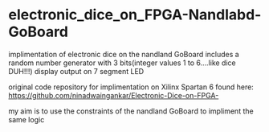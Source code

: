 # electronic_dice_on_FPGA-Nandlabd-GoBoard
 implimentation of electronic dice on the nandland GoBoard
 includes a random number generator with 3 bits(integer values 1 to 6....like dice DUH!!!)
 display output on 7 segment LED
 
 
 original code repository for implimentation on Xilinx Spartan 6 found here:
 https://github.com/ninadwaingankar/Electronic-Dice-on-FPGA-

my aim is to use the constraints of the nandland GoBoard to impliment the same logic
